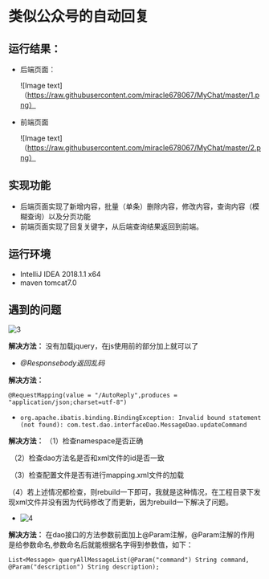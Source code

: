 

# 类似公众号的自动回复

## 运行结果：

- 后端页面：

  ![Image text]（https://raw.githubusercontent.com/miracle678067/MyChat/master/1.png）


- 前端页面

  ![Image text]（https://raw.githubusercontent.com/miracle678067/MyChat/master/2.png）

## 实现功能

- 后端页面实现了新增内容，批量（单条）删除内容，修改内容，查询内容（模糊查询）以及分页功能
- 前端页面实现了回复关键字，从后端查询结果返回到前端。

## 运行环境

- IntelliJ IDEA 2018.1.1 x64
- maven  tomcat7.0

## 遇到的问题

![3](E:\web_workplace\MyChat\3.png)

**解决方法：** 没有加载jquery，在js使用前的部分加上就可以了

- *@Responsebody返回乱码*

**解决方法：**  

```
@RequestMapping(value = "/AutoReply",produces = "application/json;charset=utf-8")
```

- ```
  org.apache.ibatis.binding.BindingException: Invalid bound statement (not found): com.test.dao.interfaceDao.MessageDao.updateCommand
  ```

**解决方法：**  （1）检查namespace是否正确

​		     （2）检查dao方法名是否和xml文件的id是否一致

​		      （3）检查配置文件是否有进行mapping.xml文件的加载

​			（4）若上述情况都检查，则rebuild一下即可，我就是这种情况，在工程目录下发现xml文件并没有因为代码修改了而更新，因为rebuild一下解决了问题。



- ![4](E:\web_workplace\MyChat\4.png)

**解决方法：**  在dao接口的方法参数前面加上@Param注解，@Param注解的作用是给参数命名,参数命名后就能根据名字得到参数值，如下：

```
List<Message> queryAllMessageList(@Param("command") String command, @Param("description") String description);
```

